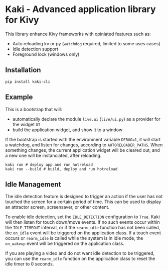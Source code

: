 # Kaki - Advanced application library for Kivy

<!-- GitAds-Verify: Z9M6RFMOFB8IK354M14WPK2UHGPFAWTL -->

This library enhance Kivy frameworks with opiniated features such as:

- Auto reloading kv or py (`watchdog` required, limited to some uses cases)
- Idle detection support
- Foreground lock (windows only)

## Installation
```shell
pip install kaki-cli
```

## Example

This is a bootstrap that will:
- automatically declare the module `live.ui` (`live/ui.py`) as a provider for the widget `UI`
- build the application widget, and show it to a window

If the bootstrap is started with the environment variable `DEBUG=1`, it will start a watchdog, and listen for changes, according to `AUTORELOADER_PATHS`.
When something changes, the current application widget will be cleared out, and a new one will be instanciated, after reloading.

```shell
kaki run # deploy app and run hotreload
kaki run --build # build, deploy and run hotreload
```

## Idle Management

The idle detection feature is designed to trigger an action if the user has not touched the screen for a certain period of time. This can be used to display an attractor screen, screensaver, or other content.

To enable idle detection, set the `IDLE_DETECTION` configuration to `True`.
Kaki will then listen for touch down/move events. If no such events occur within the `IDLE_TIMEOUT` interval, or if the `rearm_idle` function has not been called, the `on_idle` event will be triggered on the application class. If a touch event occurs or `rearm_idle` is called while the system is in idle mode, the `on_wakeup` event will be triggered on the application class.

If you are playing a video and do not want idle detection to be triggered, you can use the `rearm_idle` function on the application class to reset the idle timer to 0 seconds.
